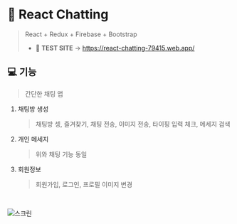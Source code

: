 # 🔖 React Chatting

> React + Redux + Firebase + Bootstrap
>
> + 👋 **TEST SITE** -> https://react-chatting-79415.web.app/

## 💻 기능

> 간단한 채팅 앱

1. 채팅방 생성

   > 채팅방 셍, 즐겨찾기, 채팅 전송, 이미지 전송, 타이핑 입력 체크, 메세지 검색

2. 개인 메세지

   > 위와 채팅 기능 동일
              
2. 회원정보

    > 회원가입, 로그인, 프로필 이미지 변경

<br/>

![스크린](https://i.imgur.com/XPlKXHf.png)